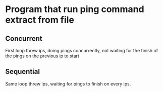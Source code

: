 # Program that run ping command extract from file

## Concurrent

First loop threw ips, doing pings concurrently, not waiting for the finish of the pings on the previous ip to start

## Sequential

Same loop threw ips, waiting for pings to finish on every ips.